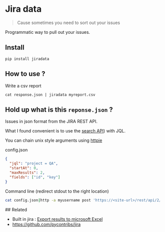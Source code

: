 # Jira data

> Cause sometimes you need to sort out your issues

Programmatic way to pull out your issues.

## Install

`pip install jiradata`

## How to use ?

Write a csv report

```shell
cat response.json | jiradata myreport.csv
```

## Hold up what is this `reponse.json` ?

Issues in json format from the JIRA REST API.

What I found convenient is to use the [search API](https://developer.atlassian.com/cloud/jira/platform/rest/v2/#api-rest-api-2-search-post)) with JQL.

You can chain unix style arguments using [httpie](https://httpie.org/)

config.json

```json
{
  "jql": "project = QA",
  "startAt": 0,
  "maxResults": 2,
  "fields": ["id", "key"]
}
```

Command line (redirect stdout to the right location)

```sh
cat config.json|http -a myusername post 'https://<site-url>/rest/api/2/search'
```

## Related

- Built in jira : [Export results to microsoft Excel](https://confluence.atlassian.com/jira061/jira-user-s-guide/searching-for-issues/working-with-search-result-data/exporting-search-results-to-microsoft-excel)
- https://github.com/pycontribs/jira